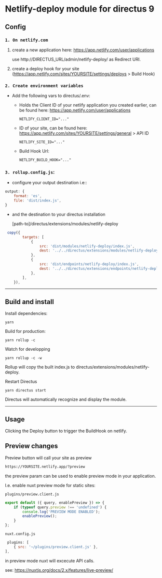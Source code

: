# Netlify-deploy module for directus 9

## Config

### `1. On netlify.com`

1. create a new application here: https://app.netlify.com/user/applications

    use http://DIRECTUS_URL/admin/netlify-deploy/ as Redirect URI.

2. create a deploy hook for your site (https://app.netlify.com/sites/YOURSITE/settings/deploys > Build Hook)

### `2. Create environment variables`

-   Add the following vars to directus/.env:

    -   Holds the Client ID of your netlify application you created earlier, can be found here: https://app.netlify.com/user/applications

        ```
        NETLIFY_CLIENT_ID="..."
        ```

    -   ID of your site, can be found here: https://app.netlify.com/sites/YOURSITE/settings/general > API ID

        ```
        NETLIFY_SITE_ID="..."
        ```

    -   Build Hook Url:

        ```
        NETLIFY_BUILD_HOOK="..."
        ```

### `3. rollup.config.js`:

-   configure your output destination i.e::

```js
output: {
    format: 'es',
    file: 'dist/index.js',
}
```

-   and the destination to your directus installation

    [path-to]/directus/extensions/modules/netlify-deploy

```js
 copy({
        targets: [
            {
                src: 'dist/modules/netlify-deploy/index.js',
                dest: '../../directus/extensions/modules/netlify-deploy',
            },
            {
                src: 'dist/endpoints/netlify-deploy/index.js',
                dest: '../../directus/extensions/endpoints/netlify-deploy',
            },
        ],
    }),
```

---

## Build and install

Install dependencies:

```
yarn
```

Build for production:

```
yarn rollup -c
```

Watch for developping

```
yarn rollup -c -w
```

Rollup will copy the built index.js to directus/extensions/modules/netlify-deploy.

Restart Directus

```
yarn directus start
```

Directus will automatically recognize and display the module.

---

## Usage

Clicking the Deploy button to trigger the BuildHook on netlify.

## Preview changes

Preview button will call your site as preview

```html
https://YOURSITE.netlify.app/?preview
```

the preview param can be used to enable preview mode in your application.

I.e. enable nuxt preview mode for static sites:

`plugins/preview.client.js`

```js
export default ({ query, enablePreview }) => {
    if (typeof query.preview !== 'undefined') {
        console.log('PREVIEW MODE ENABLED');
        enablePreview();
    }
};
```

`nuxt.config.js`

```js
 plugins: [
    { src: '~/plugins/preview.client.js' },
],

```

in preview mode nuxt will excecute API calls.

see: https://nuxtjs.org/docs/2.x/features/live-preview/
